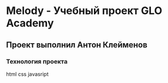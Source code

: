 # Melody - Учебный проект GLO Academy
## Проект выполнил Антон Клейменов

### Технология проекта
html
css
javasript
